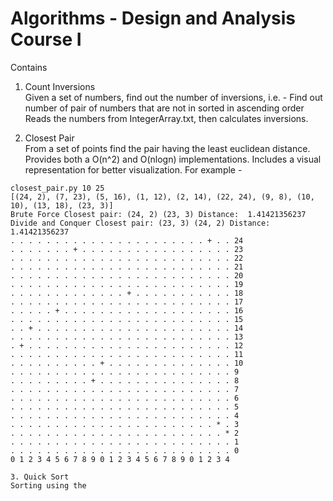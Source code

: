 Algorithms - Design and Analysis Course I
=========================================

Contains

1. Count Inversions  
  Given a set of numbers, find out the number of inversions, i.e. - Find out number of pair of numbers that are not in sorted in ascending order  
  Reads the numbers from IntegerArray.txt, then calculates inversions.  

2. Closest Pair  
  From a set of points find the pair having the least euclidean distance. Provides both a O(n^2) and O(nlogn) implementations.
  Includes a visual representation for better visualization. For example - 

  ```
  closest_pair.py 10 25  
  [(24, 2), (7, 23), (5, 16), (1, 12), (2, 14), (22, 24), (9, 8), (10, 10), (13, 18), (23, 3)]  
  Brute Force Closest pair: (24, 2) (23, 3) Distance:  1.41421356237  
  Divide and Conquer Closest pair: (23, 3) (24, 2) Distance: 1.41421356237  
  . . . . . . . . . . . . . . . . . . . . . . + . . 24
  . . . . . . . + . . . . . . . . . . . . . . . . . 23
  . . . . . . . . . . . . . . . . . . . . . . . . . 22
  . . . . . . . . . . . . . . . . . . . . . . . . . 21
  . . . . . . . . . . . . . . . . . . . . . . . . . 20
  . . . . . . . . . . . . . . . . . . . . . . . . . 19
  . . . . . . . . . . . . . + . . . . . . . . . . . 18
  . . . . . . . . . . . . . . . . . . . . . . . . . 17
  . . . . . + . . . . . . . . . . . . . . . . . . . 16
  . . . . . . . . . . . . . . . . . . . . . . . . . 15
  . . + . . . . . . . . . . . . . . . . . . . . . . 14
  . . . . . . . . . . . . . . . . . . . . . . . . . 13
  . + . . . . . . . . . . . . . . . . . . . . . . . 12
  . . . . . . . . . . . . . . . . . . . . . . . . . 11
  . . . . . . . . . . + . . . . . . . . . . . . . . 10
  . . . . . . . . . . . . . . . . . . . . . . . . . 9
  . . . . . . . . . + . . . . . . . . . . . . . . . 8
  . . . . . . . . . . . . . . . . . . . . . . . . . 7
  . . . . . . . . . . . . . . . . . . . . . . . . . 6
  . . . . . . . . . . . . . . . . . . . . . . . . . 5
  . . . . . . . . . . . . . . . . . . . . . . . . . 4
  . . . . . . . . . . . . . . . . . . . . . . . * . 3
  . . . . . . . . . . . . . . . . . . . . . . . . * 2
  . . . . . . . . . . . . . . . . . . . . . . . . . 1
  . . . . . . . . . . . . . . . . . . . . . . . . . 0
  0 1 2 3 4 5 6 7 8 9 0 1 2 3 4 5 6 7 8 9 0 1 2 3 4
  
3. Quick Sort
  Sorting using the 
  ```